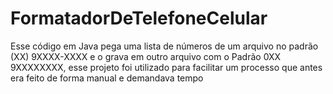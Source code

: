 # FormatadorDeTelefoneCelular
Esse código em Java pega uma lista de números de um arquivo no padrão (XX) 9XXXX-XXXX e o grava em outro arquivo com o Padrão 0XX 9XXXXXXXX, esse projeto foi utilizado para facilitar um processo que antes era feito de forma manual e demandava tempo
